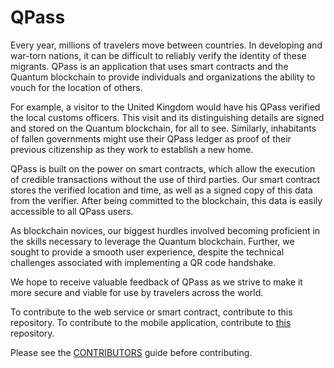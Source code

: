 # QPass

Every year, millions of travelers move between countries. In developing and war-torn nations, it can be difficult to reliably verify the identity of these migrants. QPass is an application that uses smart contracts and the Quantum blockchain to provide individuals and organizations the ability to vouch for the location of others.

For example, a visitor to the United Kingdom would have his QPass verified the local customs officers. This visit and its distinguishing details are signed and stored on the Quantum blockchain, for all to see. Similarly, inhabitants of fallen governments might use their QPass ledger as proof of their previous citizenship as they work to establish a new home.

QPass is built on the power on smart contracts, which allow the execution of credible transactions without the use of third parties. Our smart contract stores the verified location and time, as well as a signed copy of this data from the verifier. After being committed to the blockchain, this data is easily accessible to all QPass users.

As blockchain novices, our biggest hurdles involved becoming proficient in the skills necessary to leverage the Quantum blockchain. Further, we sought to provide a smooth user experience, despite the technical challenges associated with implementing a QR code handshake.

We hope to receive valuable feedback of QPass as we strive to make it more secure and viable for use by travelers across the world.

To contribute to the web service or smart contract, contribute to this repository. To contribute to the mobile application, contribute to [this](https://github.com/HackIllinoisDPass/iOS) repository.

Please see the [CONTRIBUTORS]() guide before contributing.